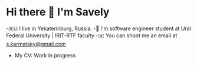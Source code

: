 # Hi there 👋 I'm Savely

-🇷🇺 I live in Yekaterinburg, Russia.
-🏫 I'm software engineer student at Ural Federal University | IRIT-RTF faculty
-✉️ You can shoot me an email at s.karmatsky@gmail.com
- My CV: Work in progress

<!--
**Karmatsky/Karmatsky** is a ✨ _special_ ✨ repository because its `README.md` (this file) appears on your GitHub profile.

Here are some ideas to get you started:

- 🔭 I’m currently working on ...
- 🌱 I’m currently learning ...
- 👯 I’m looking to collaborate on ...
- 🤔 I’m looking for help with ...
- 💬 Ask me about ...
- 📫 How to reach me: ...
- 😄 Pronouns: ...
- ⚡ Fun fact: ...
-->
